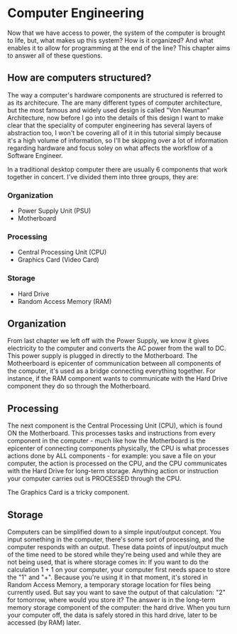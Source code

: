 # Computer Engineering

Now that we have access to power, the system of the computer is brought to life, but, what makes up this system? How is it organized? And what enables it to allow for programming at the end of the line? This chapter aims to answer all of these questions.

## How are computers structured?

The way a computer's hardware components are structured is referred to as its architecure. The are many different types of computer architecture, but the most famous and widely used design is called "Von Neuman" Architecture, now before I go into the details of this design I want to make clear that the speciality of computer engineering has several layers of abstraction too, I won't be covering all of it in this tutorial simply because it's a high volume of information, so I'll be skipping over a lot of information regarding hardware and focus soley on what affects the workflow of a Software Engineer.

In a traditional desktop computer there are usually 6 components that work together in concert. I've divided them into three groups, they are:


### Organization
* Power Supply Unit (PSU)
* Motherboard

### Processing
* Central Processing Unit (CPU)
* Graphics Card (Video Card)

### Storage
* Hard Drive
* Random Access Memory (RAM)


## Organization

From last chapter we left off with the Power Supply, we know it gives electricity to the computer and converts the AC power from the wall to DC. This power supply is plugged in directly to the Motherboard. The Motheerboard is epicenter of communication between all components of the computer, it's used as a bridge connecting everything together. For instance, if the RAM component wants to communicate with the Hard Drive component they do so through the Motherboard.

## Processing

The next component is the Central Processing Unit (CPU), which is found ON the Motherboard. This processes tasks and instructions from every component in the computer - much like how the Motherboard is the epicenter of connecting components physically, the CPU is what processes actions done by ALL components - for example: you save a file on your computer, the action is processed on the CPU, and the CPU communicates with the Hard Drive for long-term storage. Anything action or instruction your computer carries out is PROCESSED through the CPU.

The Graphics Card is a tricky component.


## Storage

Computers can be simplified down to a simple input/output concept. You input something in the computer, there's some sort of processing, and the computer responds with an output. These data points of input/output much of the time need to be stored while they're being used and while they are not being used, that is where storage comes in: If you want to do the calculation 1 + 1 on your computer, your computer first needs space to store the "1" and "+". Because you're using it in that moment, it's stored in Random Access Memory, a temporary storage location for files being currently used. But say you want to save the output of that calculation: "2" for tomorrow, where would you store it? The answer is in the long-term memory storage component of the computer: the hard drive. When you turn your computer off, the data is safely stored in this hard drive, later to be accessed (by RAM) later.
